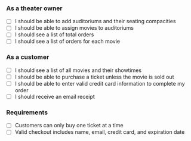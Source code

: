 
### As a theater owner
- [ ] I should be able to add auditoriums and their seating compacities
- [ ] I should be able to assign movies to auditoriums
- [ ] I should see a list of total orders
- [ ] I should see a list of orders for each movie

### As a customer
- [ ] I should see a list of all movies and their showtimes
- [ ] I should be able to purchase a ticket unless the movie is sold out
- [ ] I should be able to enter valid credit card information to complete my order
- [ ] I should receive an email receipt

### Requirements
- [ ] Customers can only buy one ticket at a time
- [ ] Valid checkout includes name, email, credit card, and expiration date

